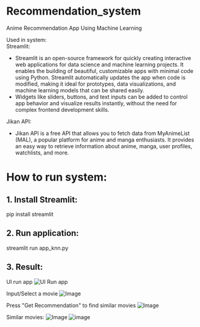 # Recommendation_system
Anime Recommendation App Using Machine Learning 

Used in system: <br>
Streamlit: 
   - Streamlit is an open-source framework for quickly creating interactive web applications for data science and machine learning projects. It enables the building of beautiful, customizable apps with minimal code using Python. Streamlit automatically updates the app when code is modified, making it ideal for prototypes, data visualizations, and machine learning models that can be shared easily.
   - Widgets like sliders, buttons, and text inputs can be added to control app behavior and visualize results instantly, without the need for complex frontend development skills.

Jikan API: 
- Jikan API is a free API that allows you to fetch data from MyAnimeList (MAL), a popular platform for anime and manga enthusiasts. It provides an easy way to retrieve information about anime, manga, user profiles, watchlists, and more.

# How to run system:
## 1. Install Streamlit:

pip install streamlit

## 2. Run application:

streamlit run app_knn.py

## 3. Result:
UI run app
![UI Run app](https://github.com/user-attachments/assets/29dfbba5-38f5-4a32-a369-d57eb84a4db2)

Input/Select a movie
![Image](https://github.com/user-attachments/assets/b44b5625-c0e0-4549-9c24-dba3345f11ea)

Press "Get Recommendation" to find similar movies
![Image](https://github.com/user-attachments/assets/2b8bfbc9-0f41-4fd3-bae4-2b0d9000e1e7)

Similar movies:
![Image](https://github.com/user-attachments/assets/6a1c60c9-a6ff-41e4-a525-45bca6d93193)
![image](https://github.com/user-attachments/assets/5ff5722d-119f-4be9-b5bf-5f1c5f124d46)
